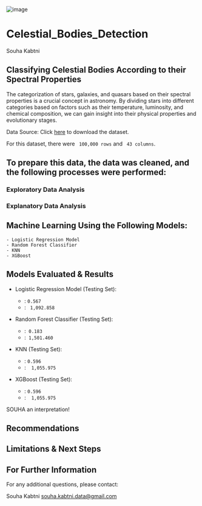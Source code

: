 ![image](https://github.com/Souha-Kabtni/Celestial_Bodies_Detection/assets/133057039/7d0e9e30-8584-4bb6-b65c-a803b34c48f3)


# Celestial_Bodies_Detection

Souha Kabtni

## Classifying Celestial Bodies According to their Spectral Properties

The categorization of stars, galaxies, and quasars based on their spectral properties is a crucial concept in astronomy. By dividing stars into different categories based on factors such as their temperature, luminosity, and chemical composition, we can gain insight into their physical properties and evolutionary stages.


Data Source:
Click [here](https://docs.google.com/spreadsheets/d/1r0O_8CsKY4KMKlf2aHoOIxbXElmb_fVxeNreNhfS8ms/edit#gid=2032989002) to download the dataset.

For this dataset, there were ``` 100,000 rows```  and ``` 43 columns```.

## To prepare this data, the data was cleaned, and the following processes were performed:

### Exploratory Data Analysis




### Explanatory Data Analysis




## Machine Learning Using the Following Models:
    - Logistic Regression Model
    - Random Forest Classifier
    - KNN
    - XGBoost


## Models Evaluated & Results

+ Logistic Regression Model (Testing Set):
  
    + : ``` 0.567 ``` 
    + : ```  1,092.858 ``` 
 
+ Random Forest Classifier (Testing Set):

    + :```  0.183 ``` 
    + :```  1,501.460 ``` 

+ KNN (Testing Set):

    + : ``` 0.596 ``` 
    + :```  1,055.975```

+ XGBoost (Testing Set):

    + : ``` 0.596 ``` 
    + :```  1,055.975```


SOUHA an interpretation!


## Recommendations



## Limitations & Next Steps



## For Further Information
For any additional questions, please contact:

Souha Kabtni
souha.kabtni.data@gmail.com

